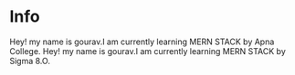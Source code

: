 # Info
Hey! my name is gourav.I am currently learning MERN STACK by Apna College.
Hey! my name is gourav.I am currently learning MERN STACK by Sigma 8.O.
